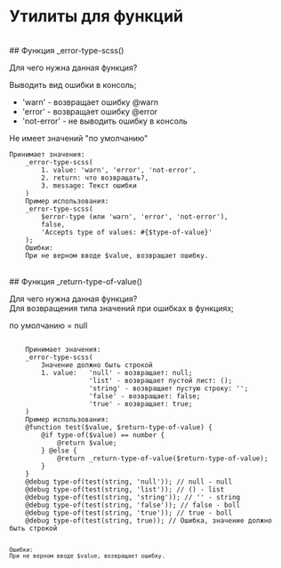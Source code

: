 # Утилиты для функций
<br>
## Функция _error-type-scss()
<p>Для чего нужна данная функция?</p>
<p>Выводить вид ошибки в консоль;</p>
<ul>
    <li>'warn' - возвращает ошибку @warn</li>
    <li>'error' -  возвращает ошибку @error</li>
    <li>'not-error' - не выводить ошибку в консоль</li>
</ul>
<p>Не имеет значений "по умолчанию"</p>
<pre><code>Принимает значения:
    _error-type-scss(
        1. value: 'warn', 'error', 'not-error',
        2. return: что возвращать?,
        3. message: Текст ошибки
    )
    Пример использования:
    _error-type-scss(
        $error-type (или 'warn', 'error', 'not-error'),
        false,
        'Accepts type of values: #{$type-of-value}'
    ); 
    Ошибки:
    При не верном вводе $value, возвращает ошибку.
</code></pre>
<br>
## Функция _return-type-of-value()
<p>Для чего нужна данная функция? <br>
Для возвращения типа значений при ошибках в функциях;</p>
<p>по умолчанию = null</p>
<pre><code>
    Принимает значения:
    _error-type-scss(
        Значение должно быть строкой
        1. value:   'null' - возвращает: null;
                    'list' - возвращает пустой лист: ();
                    'string' - возвращает пустую строку: '';
                    'false' - возвращает: false;
                    'true' - возвращает: true;
    )
    Пример использования:
    @function test($value, $return-type-of-value) {
        @if type-of($value) == number {
            @return $value;
        } @else {
            @return _return-type-of-value($return-type-of-value);
        }
    }
    @debug type-of(test(string, 'null')); // null - null
    @debug type-of(test(string, 'list')); // () - list
    @debug type-of(test(string, 'string')); // '' - string
    @debug type-of(test(string, 'false')); // false - boll
    @debug type-of(test(string, 'true')); // true - boll
    @debug type-of(test(string, true)); // Ошибка, значение должно быть строкой

    Ошибки:
    При не верном вводе $value, возвращает ошибку.

</code></pre>
